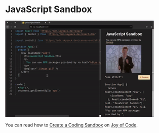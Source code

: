 # JavaScript Sandbox

![JavaScript Sandbox](./img/sandbox.gif)

You can read how to [Create a Coding Sandbox](https://joyofcode.xyz/create-a-coding-sandbox) on [Joy of Code](https://joyofcode.xyz/).
